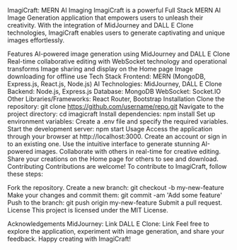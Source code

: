 ImagiCraft: MERN AI Imaging
ImagiCraft is a powerful Full Stack MERN AI Image Generation application that empowers users to unleash their creativity. With the integration of MidJourney and DALL E Clone technologies, ImagiCraft enables users to generate captivating and unique images effortlessly.

Features
AI-powered image generation using MidJourney and DALL E Clone
Real-time collaborative editing with WebSocket technology and operational transforms
Image sharing and display on the Home page
Image downloading for offline use
Tech Stack
Frontend: MERN (MongoDB, Express.js, React.js, Node.js)
AI Technologies: MidJourney, DALL E Clone
Backend: Node.js, Express.js
Database: MongoDB
WebSocket: Socket.IO
Other Libraries/Frameworks: React Router, Bootstrap
Installation
Clone the repository: git clone https://github.com/username/repo.git
Navigate to the project directory: cd imagicraft
Install dependencies: npm install
Set up environment variables: Create a .env file and specify the required variables.
Start the development server: npm start
Usage
Access the application through your browser at http://localhost:3000.
Create an account or sign in to an existing one.
Use the intuitive interface to generate stunning AI-powered images.
Collaborate with others in real-time for creative editing.
Share your creations on the Home page for others to see and download.
Contributing
Contributions are welcome! To contribute to ImagiCraft, follow these steps:

Fork the repository.
Create a new branch: git checkout -b my-new-feature
Make your changes and commit them: git commit -am 'Add some feature'
Push to the branch: git push origin my-new-feature
Submit a pull request.
License
This project is licensed under the MIT License.

Acknowledgements
MidJourney: Link
DALL E Clone: Link
Feel free to explore the application, experiment with image generation, and share your feedback. Happy creating with ImagiCraft!




